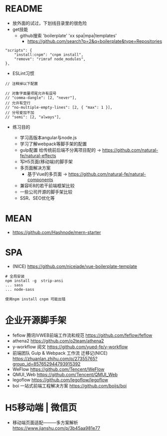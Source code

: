 # README

- 放外面的试过，下划线目录里的很危险
- get技能
    - github搜索 'boilerplate' 'xx spa|mpa|templates' 
        - https://github.com/search?p=2&q=boilerplate&type=Repositories

```
"scripts": {
    "install:cnpm": "cnpm install",
    "remove": "rimraf node_modules",
},
``` 

- ESLint习惯
     
```
// 注释掉以下配置

// 对象字面量项尾允许有逗号
// "comma-dangle": [2, "never"],
// 允许有空行
// "no-multiple-empty-lines": [2, { "max": 1 }],    
// 分号爱加不加
// "semi": [2, "always"],    
```   
    
- 练习目的

    - 学习高版本angular与node.js
    - 学习了解webpack等脚手架的配置
    - gulp配置 给传统前后端不分离项目配的 -> https://github.com/natural-fe/natural-effects
    - 写H5页面(移动端)的脚手架
    - 多页面解决方案 
        - 基于Vue的多页面 -> https://github.com/natural-fe/natural-components
    - 兼容IE8的若干前端框架比较
    - 一些公司开源的脚手架比较
    - SSR、SEO优化等

# MEAN

- https://github.com/Hashnode/mern-starter
    

# SPA

- (NICE) https://github.com/nicejade/vue-boilerplate-template

```shell
# 全局安装
npm install -g  strip-ansi
... sass
... node-sass

使用npm install cnpm 可能出错
```

# 企业开源脚手架

- feflow 腾讯IVWEB前端工作流和规范 https://github.com/feflow/feflow
- athena2 https://github.com/o2team/athena2
- y-workflow  阅文 https://github.com/yued-fe/y-workflow
- 前端团队 Gulp & Webpack 工作流 迁移记(NICE) https://zhuanlan.zhihu.com/p/27355765?group_id=857652944793915392
- WeFlow https://github.com/Tencent/WeFlow
- QMUI_Web https://github.com/Tencent/QMUI_Web
- legoflow https://github.com/legoflow/legoflow
- boi 一站式前端工程解决方案 https://github.com/boijs/boi

# H5移动端 | 微信页

- 移动端页面适配———多方案解析 https://www.jianshu.com/p/3b45aa981e77 

